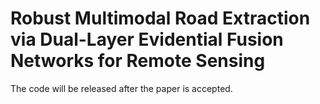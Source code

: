 # Robust Multimodal Road Extraction via Dual-Layer Evidential Fusion Networks for Remote Sensing

The code will be released after the paper is accepted.
